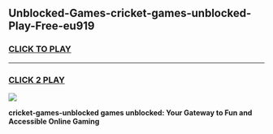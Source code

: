 
## Unblocked-Games-cricket-games-unblocked-Play-Free-eu919
<h3>
<a href="https://premium76.site?title=cricket-games-unblocked&ref=21A">CLICK TO PLAY</a></h3>
<hr>

<h3>
<a href="https://premium76.site?title=cricket-games-unblocked&ref=21A">CLICK 2 PLAY</a>
  
</h3>

<a href="https://premium76.site?title=cricket-games-unblocked&ref=21A"><img src="https://clearcache.store/games.png"></a>


**cricket-games-unblocked games unblocked: Your Gateway to Fun and Accessible Online Gaming**
